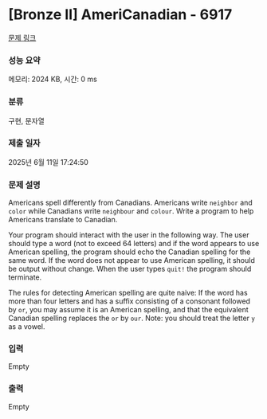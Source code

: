 # [Bronze II] AmeriCanadian - 6917 

[문제 링크](https://www.acmicpc.net/problem/6917) 

### 성능 요약

메모리: 2024 KB, 시간: 0 ms

### 분류

구현, 문자열

### 제출 일자

2025년 6월 11일 17:24:50

### 문제 설명

<p>Americans spell differently from Canadians. Americans write <code>neighbor</code> and <code>color</code> while Canadians write <code>neighbour</code> and <code>colour</code>. Write a program to help Americans translate to Canadian.</p>

<p>Your program should interact with the user in the following way. The user should type a word (not to exceed 64 letters) and if the word appears to use American spelling, the program should echo the Canadian spelling for the same word. If the word does not appear to use American spelling, it should be output without change. When the user types <code>quit!</code> the program should terminate.</p>

<p>The rules for detecting American spelling are quite naive: If the word has more than four letters and has a suffix consisting of a consonant followed by <code>or</code>, you may assume it is an American spelling, and that the equivalent Canadian spelling replaces the <code>or</code> by <code>our</code>. Note: you should treat the letter <code>y</code> as a vowel.</p>

### 입력 

 Empty

### 출력 

 Empty

